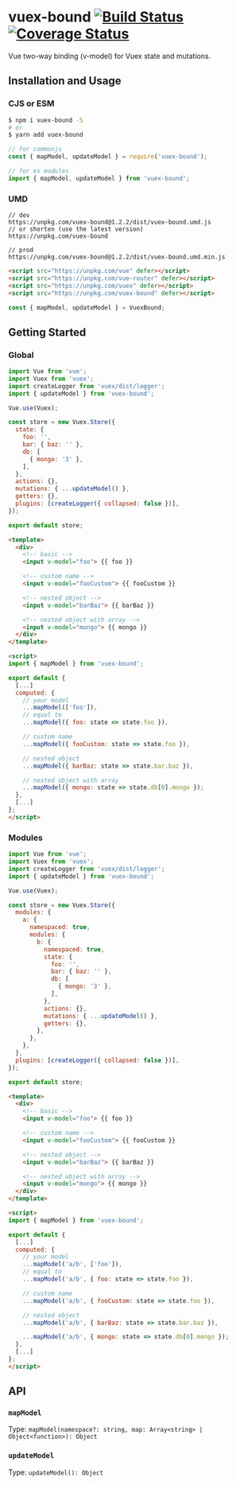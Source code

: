 # vuex-bound [![Build Status](https://travis-ci.org/Vanilla-IceCream/vuex-bound.svg?branch=master)](https://travis-ci.org/Vanilla-IceCream/vuex-bound) [![Coverage Status](https://coveralls.io/repos/github/Vanilla-IceCream/vuex-bound/badge.svg?branch=master)](https://coveralls.io/github/Vanilla-IceCream/vuex-bound?branch=master)

Vue two-way binding (v-model) for Vuex state and mutations.

## Installation and Usage

### CJS or ESM

```bash
$ npm i vuex-bound -S
# or
$ yarn add vuex-bound
```

```js
// for commonjs
const { mapModel, updateModel } = require('vuex-bound');

// for es modules
import { mapModel, updateModel } from 'vuex-bound';
```

### UMD

```
// dev
https://unpkg.com/vuex-bound@1.2.2/dist/vuex-bound.umd.js
// or shorten (use the latest version)
https://unpkg.com/vuex-bound

// prod
https://unpkg.com/vuex-bound@1.2.2/dist/vuex-bound.umd.min.js
```

```html
<script src="https://unpkg.com/vue" defer></script>
<script src="https://unpkg.com/vue-router" defer></script>
<script src="https://unpkg.com/vuex" defer></script>
<script src="https://unpkg.com/vuex-bound" defer></script>
```

```js
const { mapModel, updateModel } = VuexBound;
```

## Getting Started

### Global

```js
import Vue from 'vue';
import Vuex from 'vuex';
import createLogger from 'vuex/dist/logger';
import { updateModel } from 'vuex-bound';

Vue.use(Vuex);

const store = new Vuex.Store({
  state: {
    foo: '',
    bar: { baz: '' },
    db: [
      { mongo: '3' },
    ],
  },
  actions: {},
  mutations: { ...updateModel() },
  getters: {},
  plugins: [createLogger({ collapsed: false })],
});

export default store;
```

```html
<template>
  <div>
    <!-- basic -->
    <input v-model="foo"> {{ foo }}

    <!-- custom name -->
    <input v-model="fooCustom"> {{ fooCustom }}

    <!-- nested object -->
    <input v-model="barBaz"> {{ barBaz }}

    <!-- nested object with array -->
    <input v-model="mongo"> {{ mongo }}
  </div>
</template>

<script>
import { mapModel } from 'vuex-bound';

export default {
  [...]
  computed: {
    // your model
    ...mapModel(['foo']),
    // equal to
    ...mapModel({ foo: state => state.foo }),

    // custom name
    ...mapModel({ fooCustom: state => state.foo }),

    // nested object
    ...mapModel({ barBaz: state => state.bar.baz }),

    // nested object with array
    ...mapModel({ mongo: state => state.db[0].mongo });
  },
  [...]
};
</script>
```

### Modules

```js
import Vue from 'vue';
import Vuex from 'vuex';
import createLogger from 'vuex/dist/logger';
import { updateModel } from 'vuex-bound';

Vue.use(Vuex);

const store = new Vuex.Store({
  modules: {
    a: {
      namespaced: true,
      modules: {
        b: {
          namespaced: true,
          state: {
            foo: '',
            bar: { baz: '' },
            db: [
              { mongo: '3' },
            ],
          },
          actions: {},
          mutations: { ...updateModel() },
          getters: {},
        },
      },
    },
  },
  plugins: [createLogger({ collapsed: false })],
});

export default store;
```

```html
<template>
  <div>
    <!-- basic -->
    <input v-model="foo"> {{ foo }}

    <!-- custom name -->
    <input v-model="fooCustom"> {{ fooCustom }}

    <!-- nested object -->
    <input v-model="barBaz"> {{ barBaz }}

    <!-- nested object with array -->
    <input v-model="mongo"> {{ mongo }}
  </div>
</template>

<script>
import { mapModel } from 'vuex-bound';

export default {
  [...]
  computed: {
    // your model
    ...mapModel('a/b', ['foo']),
    // equal to
    ...mapModel('a/b', { foo: state => state.foo }),

    // custom name
    ...mapModel('a/b', { fooCustom: state => state.foo }),

    // nested object
    ...mapModel('a/b', { barBaz: state => state.bar.baz }),

    ...mapModel('a/b', { mongo: state => state.db[0].mongo });
  },
  [...]
};
</script>
```

## API

### `mapModel`

Type: `mapModel(namespace?: string, map: Array<string> | Object<function>): Object`

### `updateModel`

Type: `updateModel(): Object`
